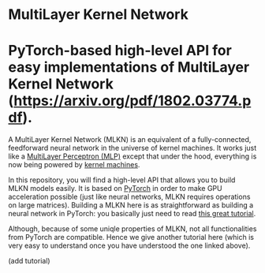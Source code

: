 # MultiLayer Kernel Network
# PyTorch-based high-level API for easy implementations of MultiLayer Kernel Network (https://arxiv.org/pdf/1802.03774.pdf).

A MultiLayer Kernel Network (MLKN) is an equivalent of a fully-connected, feedforward neural network in the universe of kernel machines. It works just like a [MultiLayer Perceptron (MLP)](https://en.wikipedia.org/wiki/Multilayer_perceptron) except that under the hood, everything is now being powered by [kernel machines](https://en.wikipedia.org/wiki/Radial_basis_function_network). 

In this repository, you will find a high-level API that allows you to build MLKN models easily. It is based on [PyTorch](http://pytorch.org/) in order to make GPU acceleration possible (just like neural networks, MLKN requires operations on large matrices). Building a MLKN here is as straightforward as building a neural network in PyTorch: you basically just need to read [this great tutorial](http://pytorch.org/tutorials/beginner/blitz/neural_networks_tutorial.html#sphx-glr-beginner-blitz-neural-networks-tutorial-py).

Although, because of some uniqle properties of MLKN, not all functionalities from PyTorch are compatible. Hence we give another tutorial here (which is very easy to understand once you have understood the one linked above). 

(add tutorial)
